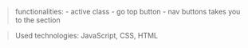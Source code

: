 > functionalities: 
    - active class
    - go top button
    - nav buttons takes you to the section

> Used technologies:
    JavaScript, CSS, HTML

